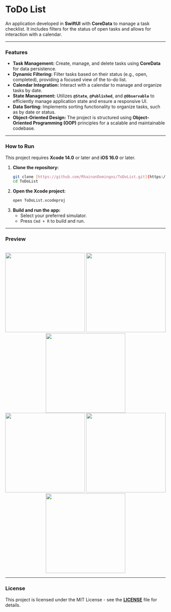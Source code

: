 # ToDo List

An application developed in **SwiftUI** with **CoreData** to manage a task checklist. It includes filters for the status of open tasks and allows for interaction with a calendar.

---

### Features

* **Task Management:** Create, manage, and delete tasks using **CoreData** for data persistence.
* **Dynamic Filtering:** Filter tasks based on their status (e.g., open, completed), providing a focused view of the to-do list.
* **Calendar Integration:** Interact with a calendar to manage and organize tasks by date.
* **State Management:** Utilizes **`@State`**, **`@Published`**, and **`@Observable`** to efficiently manage application state and ensure a responsive UI.
* **Data Sorting:** Implements sorting functionality to organize tasks, such as by date or status.
* **Object-Oriented Design:** The project is structured using **Object-Oriented Programming (OOP)** principles for a scalable and maintainable codebase.

---

### How to Run

This project requires **Xcode 14.0** or later and **iOS 16.0** or later.

1.  **Clone the repository:**
    ```bash
    git clone [https://github.com/RhainanDomingos/ToDoList.git](https://github.com/RhainanDomingos/ToDoList.git)
    cd ToDoList
    ```
2.  **Open the Xcode project:**
    ```bash
    open ToDoList.xcodeproj
    ```
3.  **Build and run the app:**
    * Select your preferred simulator.
    * Press `Cmd + R` to build and run.

---

### Preview

<br/>
<div align="center">
  <img src="https://github.com/user-attachments/assets/9f8ceec0-d82e-417d-9c78-4ef61db21bab" width="250"/>
  <img src="https://github.com/user-attachments/assets/0b70be86-8c2f-4360-a586-6ede33df7595" width="250"/>
  <img src="https://github.com/user-attachments/assets/32e44f42-ca12-4419-bd0b-4c7123385d51" width="250"/>
  <br/>
  <img src="https://github.com/user-attachments/assets/65be9053-c179-478c-8324-a72c7cd3b708" width="250"/>
  <img src="https://github.com/user-attachments/assets/41e15904-2905-45da-9b3e-b5d05fbb4813" width="250"/>
  <img src="https://github.com/user-attachments/assets/c283563d-c717-4cff-bcdd-0f8a633d7cfe" width="250"/>
</div>

---

### License

This project is licensed under the MIT License - see the **[LICENSE](LICENSE)** file for details.
